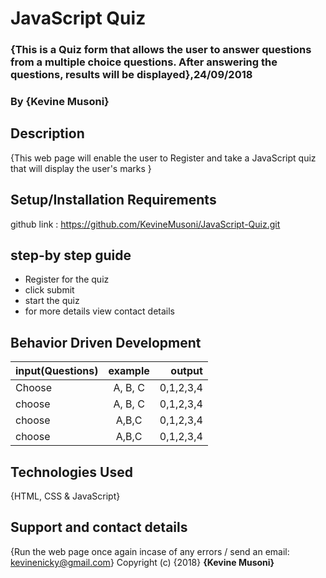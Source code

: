 # JavaScript Quiz
### {This is a Quiz form that allows the user to answer questions from a multiple choice questions. After answering the questions, results will be displayed},24/09/2018
### By **{Kevine Musoni}**
## Description
{This web page will enable the user to Register and take a JavaScript quiz that will display the user's marks }
## Setup/Installation Requirements 
github link : https://github.com/KevineMusoni/JavaScript-Quiz.git
## step-by step guide
* Register for the quiz 
* click submit
* start the quiz
* for more details view contact details
## Behavior Driven Development
| input(Questions) |      example  | output        |
|---------------   |:-------------:|------:        |
| Choose          |  A, B, C       |  0,1,2,3,4    |
| choose          |    A, B, C     |  0,1,2,3,4    |
| choose          |   A,B,C        |  0,1,2,3,4    |
| choose          |   A,B,C        |  0,1,2,3,4    |
## Technologies Used
{HTML, CSS & JavaScript}
## Support and contact details
{Run the web page once again incase of any errors / send an email: kevinenicky@gmail.com}
Copyright (c) {2018} **{Kevine Musoni}**
